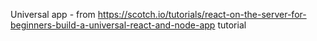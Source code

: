 Universal app - from https://scotch.io/tutorials/react-on-the-server-for-beginners-build-a-universal-react-and-node-app tutorial
